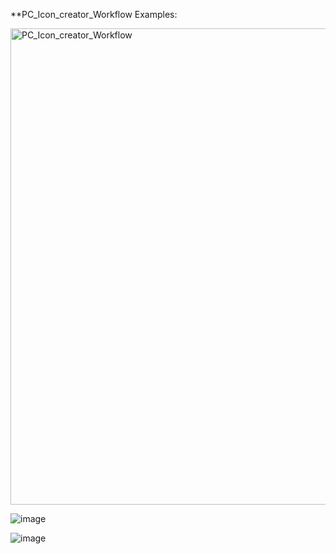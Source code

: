 **PC_Icon_creator_Workflow Examples:

<img width="762" alt="PC_Icon_creator_Workflow" src="https://github.com/SEkINVR/ComfyUI-SaveAs/assets/112916323/2d16e7d4-ecb7-4e38-a5bf-e06d9ebc09fc">

![image](https://github.com/SEkINVR/ComfyUI-SaveAs/assets/112916323/5fc95bc0-1a48-40f5-9310-420fbc6400f8)

![image](https://github.com/SEkINVR/ComfyUI-SaveAs/assets/112916323/ba073d8a-859f-4b16-bb0c-114ec09006c6)
